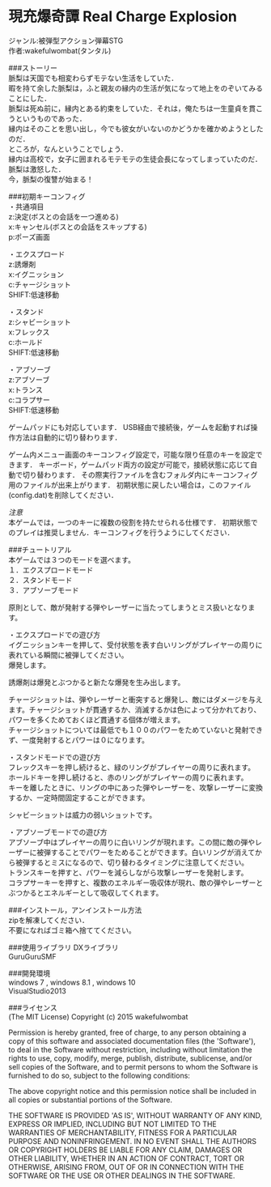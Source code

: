 # 現充爆奇譚  Real Charge Explosion  
ジャンル:被弾型アクション弾幕STG  
作者:wakefulwombat(タンタル)   


###ストーリー  
脈梨は天国でも相変わらずモテない生活をしていた．  
暇を持て余した脈梨は，ふと親友の縁内の生活が気になって地上をのぞいてみることにした．  
脈梨は死ぬ前に，縁内とある約束をしていた．それは，俺たちは一生童貞を貫こうというものであった．  
縁内はそのことを思い出し，今でも彼女がいないのかどうかを確かめようとしたのだ．  
ところが，なんということでしょう．  
縁内は高校で，女子に囲まれるモテモテの生徒会長になってしまっていたのだ．  
脈梨は激怒した．  
今，脈梨の復讐が始まる！

###初期キーコンフィグ  
・共通項目  
z:決定(ボスとの会話を一つ進める)  
x:キャンセル(ボスとの会話をスキップする)  
p:ポーズ画面   

・エクスプロード  
z:誘爆剤  
x:イグニッション  
c:チャージショット  
SHIFT:低速移動

・スタンド  
z:シャビーショット  
x:フレックス  
c:ホールド  
SHIFT:低速移動

・アブソーブ  
z:アブソーブ   
x:トランス  
c:コラプサー  
SHIFT:低速移動


ゲームパッドにも対応しています．
USB経由で接続後，ゲームを起動すれば操作方法は自動的に切り替わります．

ゲーム内メニュー画面のキーコンフィグ設定で，可能な限り任意のキーを設定できます．
キーボード，ゲームパッド両方の設定が可能で，接続状態に応じて自動で切り替わります．
その際実行ファイルを含むフォルダ内にキーコンフィグ用のファイルが出来上がります．
初期状態に戻したい場合は，このファイル(config.dat)を削除してください．

*注意*  
本ゲームでは，一つのキーに複数の役割を持たせられる仕様です．
初期状態でのプレイは推奨しません．キーコンフィグを行うようにしてください．

###チュートリアル  
本ゲームでは３つのモードを選べます。  
１．エクスプロードモード  
２．スタンドモード  
３．アブソーブモード  

原則として、敵が発射する弾やレーザーに当たってしまうとミス扱いとなります。

・エクスプロードでの遊び方  
イグニッションキーを押して、受付状態を表す白いリングがプレイヤーの周りに表れている瞬間に被弾してください。  
爆発します。  

誘爆剤は爆発とぶつかると新たな爆発を生み出します。

チャージショットは、弾やレーザーと衝突すると爆発し、敵にはダメージを与えます。チャージショットが貫通するか、消滅するかは色によって分かれており、パワーを多くためておくほど貫通する個体が増えます。  
チャージショットについては最低でも１００のパワーをためていないと発射できず、一度発射するとパワーは０になります。  


・スタンドモードでの遊び方  
フレックスキーを押し続けると、緑のリングがプレイヤーの周りに表れます。  
ホールドキーを押し続けると、赤のリングがプレイヤーの周りに表れます。  
キーを離したときに、リングの中にあった弾やレーザーを、攻撃レーザーに変換するか、一定時間固定することができます。  

シャビーショットは威力の弱いショットです。  

・アブソーブモードでの遊び方  
アブソーブ中はプレイヤーの周りに白いリングが現れます。この間に敵の弾やレーザーに被弾することでパワーをためることができます。白いリングが消えてから被弾するとミスになるので、切り替わるタイミングに注意してください。  
トランスキーを押すと、パワーを減らしながら攻撃レーザーを発射します。  
コラプサーキーを押すと、複数のエネルギー吸収体が現れ、敵の弾やレーザーとぶつかるとエネルギーとして吸収してくれます。  


###インストール，アンインストール方法  
zipを解凍してください．  
不要になればゴミ箱へ捨ててください。

###使用ライブラリ
DXライブラリ  
GuruGuruSMF  

###開発環境  
windows 7 , windows 8.1 , windows 10  
VisualStudio2013  

###ライセンス  
(The MIT License)
Copyright (c) 2015 wakefulwombat

Permission is hereby granted, free of charge, to any person obtaining a copy of this software and associated documentation files (the 'Software'), to deal in the Software without restriction, including without limitation the rights to use, copy, modify, merge, publish, distribute, sublicense, and/or sell copies of the Software, and to permit persons to whom the Software is furnished to do so, subject to the following conditions:

The above copyright notice and this permission notice shall be included in all copies or substantial portions of the Software.

THE SOFTWARE IS PROVIDED 'AS IS', WITHOUT WARRANTY OF ANY KIND, EXPRESS OR IMPLIED, INCLUDING BUT NOT LIMITED TO THE WARRANTIES OF MERCHANTABILITY, FITNESS FOR A PARTICULAR PURPOSE AND NONINFRINGEMENT. IN NO EVENT SHALL THE AUTHORS OR COPYRIGHT HOLDERS BE LIABLE FOR ANY CLAIM, DAMAGES OR OTHER LIABILITY, WHETHER IN AN ACTION OF CONTRACT, TORT OR OTHERWISE, ARISING FROM, OUT OF OR IN CONNECTION WITH THE SOFTWARE OR THE USE OR OTHER DEALINGS IN THE SOFTWARE.
